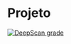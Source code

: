 # Projeto

[![DeepScan grade](https://deepscan.io/api/teams/20409/projects/23878/branches/729449/badge/grade.svg)](https://deepscan.io/dashboard#view=project&tid=20409&pid=23878&bid=729449)
